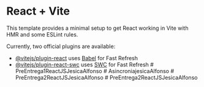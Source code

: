 # React + Vite

This template provides a minimal setup to get React working in Vite with HMR and some ESLint rules.

Currently, two official plugins are available:

- [@vitejs/plugin-react](https://github.com/vitejs/vite-plugin-react/blob/main/packages/plugin-react/README.md) uses [Babel](https://babeljs.io/) for Fast Refresh
- [@vitejs/plugin-react-swc](https://github.com/vitejs/vite-plugin-react-swc) uses [SWC](https://swc.rs/) for Fast Refresh
#   P r e E n t r e g a 1 R e a c t J S J e s i c a A l f o n s o  
 # AsincroniajesicaAlfonso
#   P r e E n t r e g a 2 R e a c t J S J e s i c a A l f o n s o  
 #   P r e E n t r e g a 2 R e a c t J S J e s i c a A l f o n s o  
 